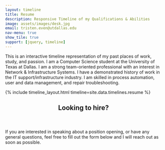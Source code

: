 ```yaml
---
layout: timeline
title: Resume
description: Responsive Timeline of my Qualifications & Abilities
image: assets/images/desk.jpg
email: tristen.even@utdallas.edu
nav-menu: true
show_tile: true
support: [jquery, timeline]
---
```


<!-- One -->
<section id="one">
	<div class="inner">
		<p>This is an interactive timeline representation of my past places of work, study, and passion. I am a Computer Science student at the University of Texas at Dallas. I am a strong team-oriented professional with an interest in Network & Infrastructure Systems. I have a demonstrated history of work in the IT support/infrastructure industry. I am skilled in process automation, user and data management, and repair troubleshooting.</p>
	</div>
</section>

<!-- Two -->
<section id="two">
    <div class="inner">
        {% include timeline_layout.html timeline=site.data.timelines.resume %}
    </div>
</section>

<!-- Three -->
<section id="three">
	<div class="inner">
		<header class="major">
			<h2>Looking to hire?</h2>
		</header>
		<p>If you are interested in speaking about a position opening, or have any general questions, feel free to fill out the form below and I will reach out as soon as possible.</p>
	</div>
</section>